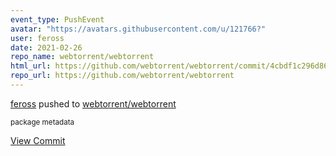 ```yaml
---
event_type: PushEvent
avatar: "https://avatars.githubusercontent.com/u/121766?"
user: feross
date: 2021-02-26
repo_name: webtorrent/webtorrent
html_url: https://github.com/webtorrent/webtorrent/commit/4cbdf1c296d86416ad587fc74571cebb1d4735ff
repo_url: https://github.com/webtorrent/webtorrent
---
```


<a href='https://github.com/feross' target='_blank'>feross</a> pushed to <a href='https://github.com/webtorrent/webtorrent' target='_blank'>webtorrent/webtorrent</a>

<small>package metadata</small>

<a href='https://github.com/webtorrent/webtorrent/commit/4cbdf1c296d86416ad587fc74571cebb1d4735ff' target='_blank'>View Commit</a>